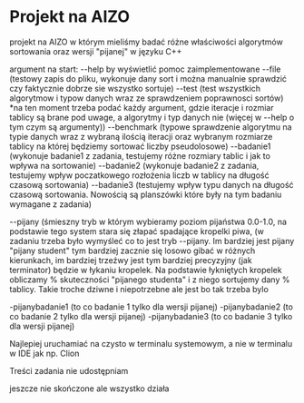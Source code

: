 # Projekt na AIZO
 projekt na AIZO w którym mieliśmy badać różne właściwości algorytmów sortowania oraz wersji "pijanej" w języku C++

argument na start:
--help by wyświetlić pomoc
zaimplementowane
--file (testowy zapis do pliku, wykonuje dany sort i można manualnie sprawdzić czy faktycznie dobrze sie wszystko sortuje)
--test (test wszystkich algorytmow i typow danych wraz ze sprawdzeniem poprawnosci sortów) *na ten moment trzeba podać każdy argument, gdzie iteracje i rozmiar tablicy są brane pod uwage, a algorytmy i typ danych nie (więcej w --help o tym czym są argumenty))
--benchmark (typowe sprawdzenie algorytmu na typie danych wraz z wybraną ilością iteracji oraz wybranym rozmiarze tablicy na której będziemy sortować liczby pseudolosowe)
--badanie1 (wykonuje badanie1 z zadania, testujemy różne rozmiary tablic i jak to wpływa na sortowanie)
--badanie2 (wykonuje badanie2 z zadania, testujemy wpływ poczatkowego rozłożenia liczb w tablicy na długość czasową sortowania)
--badanie3 (testujemy wpływ typu danych na długość czasową sortowania. Nowością są planszówki które były na tym badaniu wymagane z zadania)

--pijany (śmieszny tryb w którym wybieramy poziom pijaństwa 0.0-1.0, na podstawie tego system stara się złapać spadające kropelki piwa, (w zadaniu trzeba było wymyśleć co to jest tryb --pijany. Im bardziej jest pijany "pijany student" tym bardziej zacznie się losowo gibać w różnych kierunkach, im bardziej trzeźwy jest tym bardziej precyzyjny (jak terminator) będzie w łykaniu kropelek. Na podstawie łykniętych kropelek obliczamy % skuteczności "pijanego studenta" i z niego sortujemy dany % tablicy. Takie troche dziwne i niepotrzebne ale jest bo tak trzeba bylo

-pijanybadanie1 (to co badanie 1 tylko dla wersji pijanej)
-pijanybadanie2 (to co badanie 2 tylko dla wersji pijanej)
-pijanybadanie3 (to co badanie 3 tylko dla wersji pijanej)

Najlepiej uruchamiać na czysto w terminalu systemowym, a nie w terminalu w IDE jak np. Clion

Treści zadania nie udostępniam

jeszcze nie skończone ale wszystko działa

